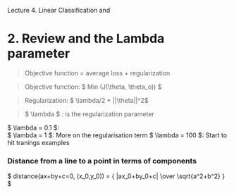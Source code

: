 Lecture 4. Linear Classification and

# 2. Review and the Lambda parameter

> Objective function = average loss + regularization

> Objective function: $ Min (J(\theta, \theta_o)) $

> Regularization: $ \lambda/2 * ||\theta||^2$

> $ \lambda $ : is the regularization parameter

$ \lambda = 0.1 $:  
$ \lambda = 1 $: More on the regularisation term
$ \lambda = 100 $: Start to hit tranings examples


### Distance from a line to a point in terms of components

$
distance(ax+by+c=0, (x_0,y_0)) = { |ax_0+by_0+c| \over \sqrt{a^2+b^2} }
$
